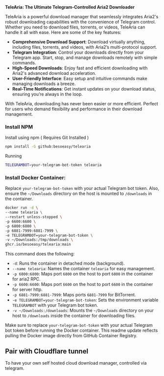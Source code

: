 **TeleAria: The Ultimate Telegram-Controlled Aria2 Downloader**

TeleAria is a powerful download manager that seamlessly integrates Aria2's robust downloading capabilities with the convenience of Telegram control. Whether you need to download files, torrents, or videos, TeleAria can handle it all with ease. Here are some of the key features:

- **Comprehensive Download Support**: Download virtually anything, including files, torrents, and videos, with Aria2’s multi-protocol support.
- **Telegram Integration**: Control your downloads directly from your Telegram app. Start, stop, and manage downloads remotely with simple commands.
- **High-Speed Downloads**: Enjoy fast and efficient downloading with Aria2's advanced download acceleration.
- **User-Friendly Interface**: Easy setup and intuitive commands make managing downloads a breeze.
- **Real-Time Notifications**: Get instant updates on your download status, ensuring you’re always in the loop.

With TeleAria, downloading has never been easier or more efficient. Perfect for users who demand flexibility and performance in their download management.

### Install NPM

Install using npm ( Requires Git Installed )

```bash
npm install -G github:besoeasy/telearia
```

Running

```bash
TELEGRAMBOT=your-telegram-bot-token telearia
```

### Install Docker Container:

Replace `your-telegram-bot-token` with your actual Telegram bot token. Also, ensure the `~/Downloads` directory on the host is mounted to `/downloads` in the container.

```bash
docker run -d \
--name telearia \
--restart unless-stopped \
-p 6600:6600 \
-p 6800:6800 \
-p 6881-7999:6881-7999 \
-e TELEGRAMBOT=your-telegram-bot-token \
-v ~/Downloads:/tmp/downloads \
ghcr.io/besoeasy/telearia:main
```

This command does the following:

- `-d`: Runs the container in detached mode (background).
- `--name telearia`: Names the container `telearia` for easy management.
- `-p 6800:6800`: Maps port `6800` on the host to port `6800` in the container for aria2 RPC.
- `-p 6600:6600`: Maps port `6600` on the host to port `6600` in the container for server http.
- `-p 6881-7999:6881-7999`: Maps ports `6881-7999` for BitTorrent.
- `-e TELEGRAMBOT=your-telegram-bot-token`: Sets the environment variable `TELEGRAMBOT` with your Telegram bot token.
- `-v ~/Downloads:/downloads`: Mounts the `~/Downloads` directory on your host to `/downloads` inside the container for downloading files.

Make sure to replace `your-telegram-bot-token` with your actual Telegram bot token before running the Docker container. This readme update reflects pulling the Docker image directly from GitHub Container Registry.


## Pair with Cloudflare tunnel 

To have your own self hosted cloud download manager, controlled via telegram.